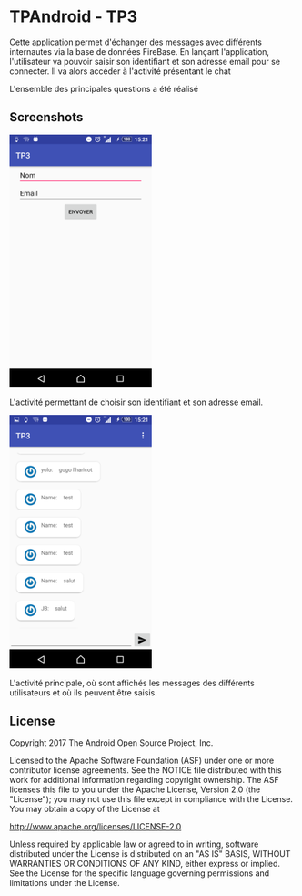 # TPAndroid - TP3

Cette application permet d'échanger des messages avec différents internautes via la base de données FireBase. En lançant l'application, l'utilisateur va pouvoir saisir son identifiant et son adresse email pour se connecter. Il va alors accéder à l'activité présentant le chat 

L'ensemble des principales questions a été réalisé 

## Screenshots

  <img src="LoginActivity.png" width="250"/>

L'activité permettant de choisir son identifiant et son adresse email.

  <img src="MainActivity.png" width="250"/>

L'activité principale, où sont affichés les messages des différents utilisateurs et où ils peuvent être saisis.


## License

Copyright 2017 The Android Open Source Project, Inc.

Licensed to the Apache Software Foundation (ASF) under one or more contributor license agreements. See the NOTICE file distributed with this work for additional information regarding copyright ownership. The ASF licenses this file to you under the Apache License, Version 2.0 (the "License"); you may not use this file except in compliance with the License. You may obtain a copy of the License at

http://www.apache.org/licenses/LICENSE-2.0

Unless required by applicable law or agreed to in writing, software distributed under the License is distributed on an "AS IS" BASIS, WITHOUT WARRANTIES OR CONDITIONS OF ANY KIND, either express or implied. See the License for the specific language governing permissions and limitations under the License.
